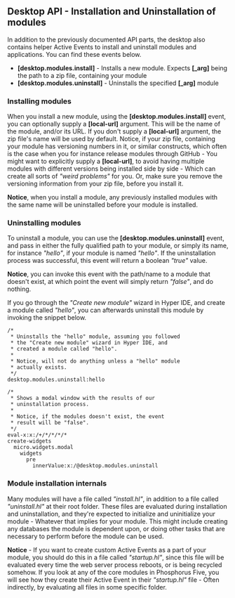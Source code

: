 ## Desktop API - Installation and Uninstallation of modules

In addition to the previously documented API parts, the desktop also contains helper Active Events to
install and uninstall modules and applications. You can find these events below.

* __[desktop.modules.install]__ - Installs a new module. Expects __[\_arg]__ being the path to a zip file, containing your module
* __[desktop.modules.uninstall]__ - Uninstalls the specified __[\_arg]__ module

### Installing modules

When you install a new module, using the **[desktop.modules.install]** event, you can optionally
supply a **[local-url]** argument. This will be the name of the module, and/or its URL. If you don't
supply a **[local-url]** argument, the zip file's name will be used by default. Notice, if your
zip file, containing your module has versioning numbers in it, or similar constructs, which often
is the case when you for instance release modules through GitHub - You might want to explicitly
supply a **[local-url]**, to avoid having multiple modules with different versions being installed
side by side - Which can create all sorts of _"weird problems"_ for you. Or, make sure you remove the
versioning information from your zip file, before you install it.

**Notice**, when you install a module, any previously installed modules with the same name will
be uninstalled before your module is installed.

### Uninstalling modules

To uninstall a module, you can use the **[desktop.modules.uninstall]** event, and pass in either
the fully qualified path to your module, or simply its name, for instance _"hello"_, if your module
is named _"hello"_. If the uninstallation process was successful, this event will return a boolean
_"true"_ value.

**Notice**, you can invoke this event with the path/name to a module that doesn't exist, at which
point the event will simply return _"false"_, and do nothing.

If you go through the _"Create new module"_ wizard in Hyper IDE, and create a module called _"hello"_,
you can afterwards uninstall this module by invoking the snippet below.

```hyperlambda-snippet
/*
 * Uninstalls the "hello" module, assuming you followed
 * the "Create new module" wizard in Hyper IDE, and
 * created a module called "hello".
 *
 * Notice, will not do anything unless a "hello" module
 * actually exists.
 */
desktop.modules.uninstall:hello

/*
 * Shows a modal window with the results of our
 * uninstallation process.
 *
 * Notice, if the modules doesn't exist, the event
 * result will be "false".
 */
eval-x:x:/+/*/*/*/*
create-widgets
  micro.widgets.modal
    widgets
      pre
        innerValue:x:/@desktop.modules.uninstall
```

### Module installation internals

Many modules will have a file called _"install.hl"_, in addition to a file called _"uninstall.hl"_ at their
root folder. These files are evaluated during installation and uninstallation, and they're expected to
initialize and uninitialize your module - Whatever that implies for your module. This might include
creating any databases the module is dependent upon, or doing other tasks that are necessary to perform
before the module can be used.

**Notice** - If you want to create custom Active Events as a part of your module, you
should do this in a file called _"startup.hl"_, since this file will be evaluated every time the web
server process reboots, or is being recycled somehow. If you look at any of the core modules in Phosphorus
Five, you will see how they create their Active Event in their _"startup.hl"_ file - Often indirectly,
by evaluating all files in some specific folder.
